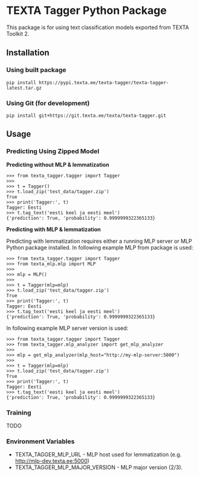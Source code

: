 # TEXTA Tagger Python Package

This package is for using text classification models exported from TEXTA Toolkit 2.

## Installation

### Using built package

`pip install https://pypi.texta.ee/texta-tagger/texta-tagger-latest.tar.gz`

### Using Git (for development)

`pip install git+https://git.texta.ee/texta/texta-tagger.git`

## Usage

### Predicting Using Zipped Model

**Predicting without MLP & lemmatization**
```
>>> from texta_tagger.tagger import Tagger
>>>
>>> t = Tagger()
>>> t.load_zip('test_data/tagger.zip')
True
>>> print('Tagger:', t)
Tagger: Eesti
>>> t.tag_text('eesti keel ja eesti meel')
{'prediction': True, 'probability': 0.9999999322365133}
```

**Predicting with MLP & lemmatization**

Predicting with lemmatization requires either a running MLP server or MLP Python package installed. In following example MLP from package is used:
```
>>> from texta_tagger.tagger import Tagger
>>> from texta_mlp.mlp import MLP
>>>
>>> mlp = MLP()
>>>
>>> t = Tagger(mlp=mlp)
>>> t.load_zip('test_data/tagger.zip')
True
>>> print('Tagger:', t)
Tagger: Eesti
>>> t.tag_text('eesti keel ja eesti meel')
{'prediction': True, 'probability': 0.9999999322365133}
```

In following example MLP server version is used:
```
>>> from texta_tagger.tagger import Tagger
>>> from texta_tagger.mlp_analyzer import get_mlp_analyzer
>>>
>>> mlp = get_mlp_analyzer(mlp_host="http://my-mlp-server:5000")
>>>
>>> t = Tagger(mlp=mlp)
>>> t.load_zip('test_data/tagger.zip')
True
>>> print('Tagger:', t)
Tagger: Eesti
>>> t.tag_text('eesti keel ja eesti meel')
{'prediction': True, 'probability': 0.9999999322365133}
```

### Training
TODO

### Environment Variables

* TEXTA_TAGGER_MLP_URL - MLP host used for lemmatization (e.g. http://mlp-dev.texta.ee:5000)
* TEXTA_TAGGER_MLP_MAJOR_VERSION - MLP major version (2/3).